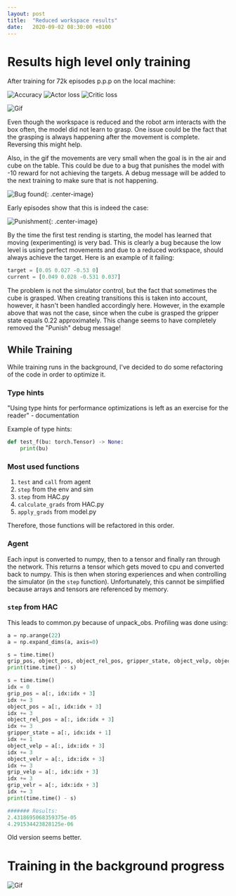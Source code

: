```yaml
---
layout: post
title:  "Reduced workspace results"
date:   2020-09-02 08:30:00 +0100
---
```

<!-- ![Bug found](/assets/Common/bug-stop.png){: .center-image} -->
# Results high level only training
After training for 72k episodes p.p.p on the local machine:

![Accuracy](/assets/Reduced-workspace-results/accuracy.png)
![Actor loss](/assets/Reduced-workspace-results/loss_actor.png)
![Critic loss](/assets/Reduced-workspace-results/loss_critic.png)

![Gif](/assets/Reduced-workspace-results/run0.gif)

Even though the workspace is reduced and the robot arm interacts with the box often, the model did not learn to grasp. One issue could be the fact that the grasping is always happening after the movement is complete. Reversing this might help.

Also, in the gif the movements are very small when the goal is in the air and cube on the table. This could be due to a bug that punishes the model with -10 reward for not achieving the targets. A debug message will be added to the next training to make sure that is not happening.

![Bug found](/assets/Common/bug-stop.png){: .center-image}

Early episodes show that this is indeed the case:

![Punishment](/assets/Reduced-workspace-results/punishment.png){: .center-image}

By the time the first test rending is starting, the model has learned that moving (experimenting) is very bad. This is clearly a bug because the low level is using perfect movements and due to a reduced workspace, should always achieve the target. Here is an example of it failing:

~~~ python
target = [0.05 0.027 -0.53 0]
current = [0.049 0.028 -0.531 0.037]
~~~

The problem is not the simulator control, but the fact that sometimes the cube is grasped. When creating transitions this is taken into account, however, it hasn't been handled accordingly here. However, in the example above that was not the case, since when the cube is grasped the gripper state equals 0.22 approximately. This change seems to have completely removed the "Punish" debug message!

## While Training
While training runs in the background, I've decided to do some refactoring of the code in order to optimize it. 

### Type hints
"Using type hints for performance optimizations is left as an exercise for the reader" - documentation 

Example of type hints:
~~~ python
def test_f(bu: torch.Tensor) -> None:
    print(bu)
~~~

### Most used functions
1. `test` and `call` from agent
2. `step` from the env and sim
3. `step` from HAC.py
4. `calculate_grads` from HAC.py
5. `apply_grads` from model.py 

Therefore, those functions will be refactored in this order.

### Agent
Each input is converted to numpy, then to a tensor and finally ran through the network. This returns a tensor which gets moved to cpu and converted back to numpy. This is then when storing experiences and when controlling the simulator (in the `step` function). Unfortunately, this cannot be simplified because arrays and tensors are referenced by memory.

### `step` from HAC
This leads to common.py because of unpack_obs. Profiling was done using:
~~~ python
a = np.arange(22)
a = np.expand_dims(a, axis=0)

s = time.time()
grip_pos, object_pos, object_rel_pos, gripper_state, object_velp, object_velr, grip_velp, grip_velr = np.split(a, [3,6,9,10,13,16,19])
print(time.time() - s)

s = time.time()
idx = 0
grip_pos = a[:, idx:idx + 3]
idx += 3
object_pos = a[:, idx:idx + 3]
idx += 3
object_rel_pos = a[:, idx:idx + 3]
idx += 3
gripper_state = a[:, idx:idx + 1]
idx += 1
object_velp = a[:, idx:idx + 3]
idx += 3
object_velr = a[:, idx:idx + 3]
idx += 3
grip_velp = a[:, idx:idx + 3]
idx += 3
grip_velr = a[:, idx:idx + 3]
idx += 3
print(time.time() - s)

####### Results:
2.4318695068359375e-05
4.291534423828125e-06
~~~
Old version seems better.

# Training in the background progress
![Gif](/assets/Reduced-workspace-results/run1.gif)

<!-- ![Low level accuracy](/assets/Benefits-of-Normalization/0_accurac.png)
![Low level actor loss](/assets/Benefits-of-Normalization/0_loss_actor.png)
![Low level critic loss](/assets/Benefits-of-Normalization/0_loss_critic.png)
![Low level reward](/assets/Normalization-3/0_reward.png)
![High level accuracy](/assets/Benefits-of-Normalization/1_accuracy.png)
![High level actor loss](/assets/Benefits-of-Normalization/1_loss_actor.png)
![High level critic loss](/assets/Benefits-of-Normalization/1_loss_critic.png)
![High level accuracy](/assets/Normalization-3/1_reward.png) -->